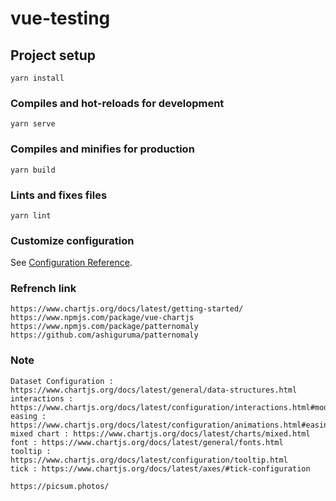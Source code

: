 # vue-testing

## Project setup
```
yarn install
```

### Compiles and hot-reloads for development
```
yarn serve
```

### Compiles and minifies for production
```
yarn build
```

### Lints and fixes files
```
yarn lint
```

### Customize configuration
See [Configuration Reference](https://cli.vuejs.org/config/).

### Refrench link

```
https://www.chartjs.org/docs/latest/getting-started/
https://www.npmjs.com/package/vue-chartjs
https://www.npmjs.com/package/patternomaly
https://github.com/ashiguruma/patternomaly
```


### Note

```
Dataset Configuration : https://www.chartjs.org/docs/latest/general/data-structures.html
interactions : https://www.chartjs.org/docs/latest/configuration/interactions.html#modes
easing : https://www.chartjs.org/docs/latest/configuration/animations.html#easing
mixed chart : https://www.chartjs.org/docs/latest/charts/mixed.html
font : https://www.chartjs.org/docs/latest/general/fonts.html
tooltip : https://www.chartjs.org/docs/latest/configuration/tooltip.html
tick : https://www.chartjs.org/docs/latest/axes/#tick-configuration

https://picsum.photos/
```